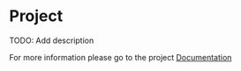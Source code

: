 
# Project

TODO: Add description

For more information please go to the project [Documentation]( ./doc/src/index.md )


